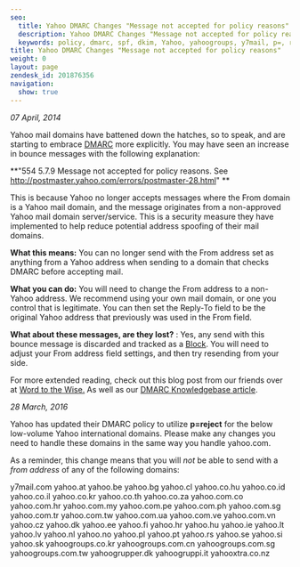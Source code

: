 ```yaml
---
seo:
  title: Yahoo DMARC Changes "Message not accepted for policy reasons"
  description: Yahoo DMARC Changes "Message not accepted for policy reasons"
  keywords: policy, dmarc, spf, dkim, Yahoo, yahoogroups, y7mail, p=, reject, p=reject
title: Yahoo DMARC Changes "Message not accepted for policy reasons"
weight: 0
layout: page
zendesk_id: 201876356
navigation:
  show: true
---
```


_07 April, 2014_

Yahoo mail domains have battened down the hatches, so to speak, and are starting to embrace [DMARC](http://sendgrid.com/blog/dmarc-domain-based-message-authentication-reporting-conformance/) more explicitly. You may have seen an increase in bounce messages with the following explanation:

**"554 5.7.9 Message not accepted for policy reasons. See http://postmaster.yahoo.com/errors/postmaster-28.html"  **

This is because Yahoo no longer accepts messages where the From domain is a Yahoo mail domain, and the message originates from a non-approved Yahoo mail domain server/service. This is a security measure they have implemented to help reduce potential address spoofing of their mail domains. 

 

**What this means:** You can no longer send with the From address set as anything from a Yahoo address when sending to a domain that checks DMARC before accepting mail. 

**What you can do:** You will need to change the From address to a non-Yahoo address. We recommend using your own mail domain, or one you control that is legitimate. You can then set the Reply-To field to be the original Yahoo address that previously was used in the From field. 

**What about these messages, are they lost?** : Yes, any send with this bounce message is discarded and tracked as a [Block]({{site.app_url}}/suppressions/blocks). You will need to adjust your From address field settings, and then try resending from your side.

 

For more extended reading, check out this blog post from our friends over at [Word to the Wise.](https://wordtothewise.com/2014/04/brief-dmarc-primer/) As well as our [DMARC Knowledgebase article](https://sendgrid.zendesk.com/hc/en-us/articles/200182958-Everything-about-DMARC-).



_28 March, 2016_

Yahoo has updated their DMARC policy to utilize **p=reject** for the below low-volume Yahoo international domains. Please make any changes you need to handle these domains in the same way you handle yahoo.com. 

As a reminder, this change means that you will _not_ be able to send with a _from address_ of any of the following domains:

y7mail.com
yahoo.at
yahoo.be
yahoo.bg
yahoo.cl
yahoo.co.hu
yahoo.co.id
yahoo.co.il
yahoo.co.kr
yahoo.co.th
yahoo.co.za
yahoo.com.co
yahoo.com.hr
yahoo.com.my
yahoo.com.pe
yahoo.com.ph
yahoo.com.sg
yahoo.com.tr
yahoo.com.tw
yahoo.com.ua
yahoo.com.ve
yahoo.com.vn
yahoo.cz
yahoo.dk
yahoo.ee
yahoo.fi
yahoo.hr
yahoo.hu
yahoo.ie
yahoo.lt
yahoo.lv
yahoo.nl
yahoo.no
yahoo.pl
yahoo.pt
yahoo.rs
yahoo.se
yahoo.si
yahoo.sk
yahoogroups.co.kr
yahoogroups.com.cn
yahoogroups.com.sg
yahoogroups.com.tw
yahoogrupper.dk
yahoogruppi.it
yahooxtra.co.nz
